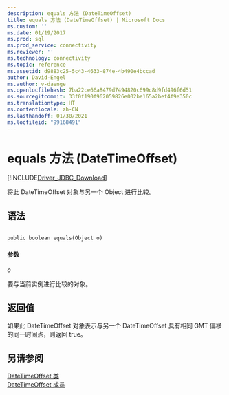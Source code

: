 ```yaml
---
description: equals 方法 (DateTimeOffset)
title: equals 方法 (DateTimeOffset) | Microsoft Docs
ms.custom: ''
ms.date: 01/19/2017
ms.prod: sql
ms.prod_service: connectivity
ms.reviewer: ''
ms.technology: connectivity
ms.topic: reference
ms.assetid: d9883c25-5c43-4633-874e-4b490e4bccad
author: David-Engel
ms.author: v-daenge
ms.openlocfilehash: 7ba22ce66a8479d7494820c699c8d9fd496f6d51
ms.sourcegitcommit: 33f0f190f962059826e002be165a2bef4f9e350c
ms.translationtype: HT
ms.contentlocale: zh-CN
ms.lasthandoff: 01/30/2021
ms.locfileid: "99168491"
---
```

# <a name="equals-method-datetimeoffset"></a>equals 方法 (DateTimeOffset)
[!INCLUDE[Driver_JDBC_Download](../../../includes/driver_jdbc_download.md)]

  将此 DateTimeOffset 对象与另一个 Object 进行比较。  
  
## <a name="syntax"></a>语法  
  
```  
  
public boolean equals(Object o)  
```  
  
#### <a name="parameters"></a>参数  
 *o*  
  
 要与当前实例进行比较的对象。  
  
## <a name="return-value"></a>返回值  
 如果此 DateTimeOffset 对象表示与另一个 DateTimeOffset 具有相同 GMT 偏移的同一时间点，则返回 true。  
  
## <a name="see-also"></a>另请参阅  
 [DateTimeOffset 类](../../../connect/jdbc/reference/datetimeoffset-class.md)   
 [DateTimeOffset 成员](../../../connect/jdbc/reference/datetimeoffset-members.md)  
  
  
